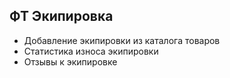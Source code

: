 ## ФТ Экипировка
* Добавление экипировки из каталога товаров
* Статистика износа экипировки
* Отзывы к экипировке